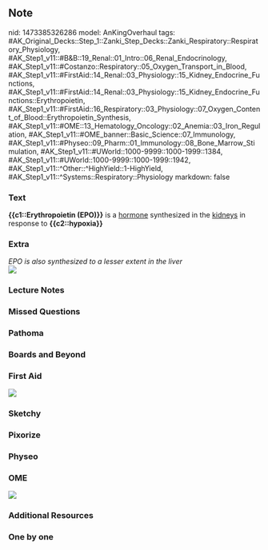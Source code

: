 ## Note
nid: 1473385326286
model: AnKingOverhaul
tags: #AK_Original_Decks::Step_1::Zanki_Step_Decks::Zanki_Respiratory::Respiratory_Physiology, #AK_Step1_v11::#B&B::19_Renal::01_Intro::06_Renal_Endocrinology, #AK_Step1_v11::#Costanzo::Respiratory::05_Oxygen_Transport_in_Blood, #AK_Step1_v11::#FirstAid::14_Renal::03_Physiology::15_Kidney_Endocrine_Functions, #AK_Step1_v11::#FirstAid::14_Renal::03_Physiology::15_Kidney_Endocrine_Functions::Erythropoietin, #AK_Step1_v11::#FirstAid::16_Respiratory::03_Physiology::07_Oxygen_Content_of_Blood::Erythropoietin_Synthesis, #AK_Step1_v11::#OME::13_Hematology_Oncology::02_Anemia::03_Iron_Regulation, #AK_Step1_v11::#OME_banner::Basic_Science::07_Immunology, #AK_Step1_v11::#Physeo::09_Pharm::01_Immunology::08_Bone_Marrow_Stimulation, #AK_Step1_v11::#UWorld::1000-9999::1000-1999::1384, #AK_Step1_v11::#UWorld::1000-9999::1000-1999::1942, #AK_Step1_v11::^Other::^HighYield::1-HighYield, #AK_Step1_v11::^Systems::Respiratory::Physiology
markdown: false

### Text
<div>
  <b>{{c1::Erythropoietin (EPO)}}</b> is a <u>hormone</u>
  synthesized in the <u>kidneys</u> in response to
  <b>{{c2::hypoxia}}</b>
</div>

### Extra
<div>
  <i>EPO is also synthesized to a lesser extent in the liver</i>
</div>
<div>
  <i><img src="paste-123965641064919.jpg"></i>
</div>

### Lecture Notes


### Missed Questions


### Pathoma


### Boards and Beyond


### First Aid
<img src="tmpaik2I6.png">

### Sketchy


### Pixorize


### Physeo


### OME
<div class="ome-widget">
  <a href=
  "https://onlinemeded.org/spa/immunology?ref=anki"><img src=
  "_OME_AnkiFlashcards_Topic_1.png"></a>
</div>

### Additional Resources


### One by one

